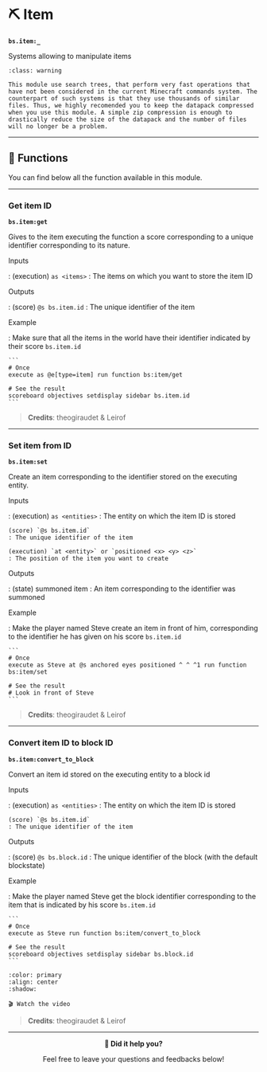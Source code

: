 # ⛏️ Item

**`bs.item:_`**

Systems allowing to manipulate items

```{admonition} Heavy module
:class: warning

This module use search trees, that perform very fast operations that have not been considered in the current Minecraft commands system. The counterpart of such systems is that they use thousands of similar files. Thus, we highly recomended you to keep the datapack compressed when you use this module. A simple zip compression is enough to drastically reduce the size of the datapack and the number of files will no longer be a problem.
```

---

## 🔧 Functions

You can find below all the function available in this module.

---

### Get item ID

**`bs.item:get`**

Gives to the item executing the function a score corresponding
to a unique identifier corresponding to its nature.

Inputs

:   (execution) `as <items>`
    : The items on which you want to store the item ID

Outputs

:   (score) `@s bs.item.id`
    : The unique identifier of the item

Example

:   Make sure that all the items in the world have their identifier
    indicated by their score `bs.item.id`

    ```
    # Once
    execute as @e[type=item] run function bs:item/get

    # See the result
    scoreboard objectives setdisplay sidebar bs.item.id
    ```

> **Credits**: theogiraudet & Leirof

---

### Set item from ID

**`bs.item:set`**

Create an item corresponding to the identifier stored on the
executing entity.

Inputs

:   (execution) `as <entities>`
    : The entity on which the item ID is stored

    (score) `@s bs.item.id`
    : The unique identifier of the item

    (execution) `at <entity>` or `positioned <x> <y> <z>`
    : The position of the item you want to create

Outputs

:   (state) summoned item
    : An item corresponding to the identifier was summoned

Example

:   Make the player named Steve create an item in front of him,
    corresponding to the identifier he has given on his score
    `bs.item.id`

    ```
    # Once
    execute as Steve at @s anchored eyes positioned ^ ^ ^1 run function bs:item/set

    # See the result
    # Look in front of Steve
    ```

> **Credits**: theogiraudet & Leirof

---

### Convert item ID to block ID

**`bs.item:convert_to_block`**

Convert an item id stored on the executing entity
to a block id

Inputs

:   (execution) `as <entities>`
    : The entity on which the item ID is stored

    (score) `@s bs.item.id`
    : The unique identifier of the item

Outputs

:   (score) `@s bs.block.id`
    : The unique identifier of the block (with the default blockstate)

Example

:   Make the player named Steve get the block identifier corresponding to
    the item that is indicated by his score ``bs.item.id``

    ```
    # Once
    execute as Steve run function bs:item/convert_to_block

    # See the result
    scoreboard objectives setdisplay sidebar bs.block.id
    ```
```{button-link} https://www.youtube.com/watch?v=c1agAFYpaaE
:color: primary
:align: center
:shadow:

🎬 Watch the video
```

> **Credits**: theogiraudet & Leirof

---

<div align=center>

**💬 Did it help you?**

Feel free to leave your questions and feedbacks below!

</div>

<script src="https://giscus.app/client.js"
        data-repo="Gunivers/Glibs"
        data-repo-id="R_kgDOHQjqYg"
        data-category="Documentation"
        data-category-id="DIC_kwDOHQjqYs4CUQpy"
        data-mapping="title"
        data-strict="0"
        data-reactions-enabled="1"
        data-emit-metadata="0"
        data-input-position="bottom"
        data-theme="light"
        data-lang="fr"
        data-loading="lazy"
        crossorigin="anonymous"
        async>
</script>